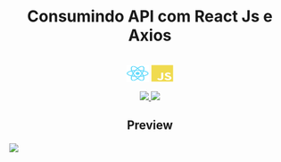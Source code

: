 <h1 align="center">Consumindo API com React Js e Axios </h1>

<div style="display: inline_block" align = "center"><br>
<img align="center" alt="Jonas-React" height="30" width="40" src="https://raw.githubusercontent.com/devicons/devicon/master/icons/react/react-original.svg">
<img align="center" alt="Jonas-Js" height="30" width="40" src="https://raw.githubusercontent.com/devicons/devicon/master/icons/javascript/javascript-plain.svg">
</div>

<div style="display: inline_block" align = "center"><br>
<a href="https://axios-http.com" target="_blank"> <img src="https://img.shields.io/static/v1?label=Framework&message=Axios&color=purple"  </a>
<a href="https://pt-br.reactjs.org" target="_blank"> <img src="https://img.shields.io/static/v1?label=Framework&message=React.Js&color=blue"></a>
  </div>
 
<h2 align="center">Preview</h2>

<img  align ="center" src="https://user-images.githubusercontent.com/67005476/150614840-24bfd1d5-1594-4702-99ad-a79833a38792.jpg">
